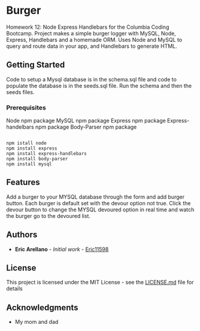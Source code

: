# Burger

Homework 12: Node Express Handlebars for the Columbia Coding Bootcamp. Project makes a simple burger logger with MySQL, Node, Express, Handlebars and a homemade ORM. Uses Node and MySQL to query and route data in your app, and Handlebars to generate HTML. 
   
## Getting Started

Code to setup a Mysql database is in the schema.sql file and code to populate the database is in the seeds.sql file. Run the schema and then the seeds files.

### Prerequisites


Node npm package
MySQL npm package
Express npm package
Express-handelbars npm package
Body-Parser npm package

```

npm istall node
npm install express
npm install express-handlebars
npm install body-parser
npm install mysql

```

## Features

Add a burger to your MYSQL database through the form and add burger button. Each burger is default set with the devour option not true. Click the devour button to change the MYSQL devoured option in real time and watch the burger go to the devoured list. 


## Authors

* **Eric Arellano** - *Initial work* - [Eric11598](https://github.com/eric11598)


## License

This project is licensed under the MIT License - see the [LICENSE.md](LICENSE.md) file for details

## Acknowledgments

* My mom and dad

